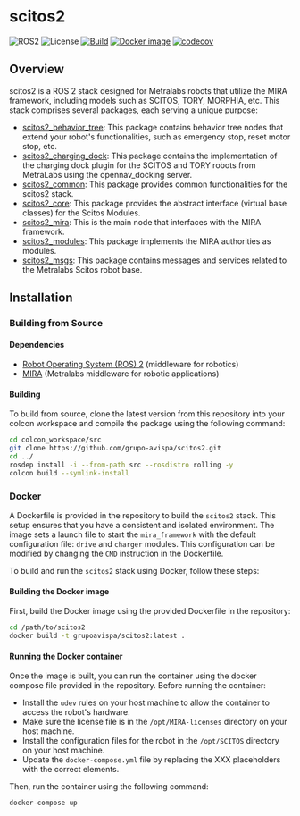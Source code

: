 # scitos2

![ROS2](https://img.shields.io/badge/ros2-humble-blue?logo=ros&logoColor=white)
![License](https://img.shields.io/github/license/grupo-avispa/scitos2)
[![Build](https://github.com/grupo-avispa/scitos2/actions/workflows/build.yml/badge.svg?branch=main)](https://github.com/grupo-avispa/scitos2/actions/workflows/build.yml)
[![Docker image](https://github.com/grupo-avispa/scitos2/actions/workflows/docker_image.yml/badge.svg?branch=main)](https://github.com/grupo-avispa/scitos2/actions/workflows/docker_image.yml)
[![codecov](https://codecov.io/gh/grupo-avispa/scitos2/graph/badge.svg?token=794XFYV0FK)](https://codecov.io/gh/grupo-avispa/scitos2)

## Overview

scitos2 is a ROS 2 stack designed for Metralabs robots that utilize the MIRA framework, including models such as SCITOS, TORY, MORPHIA, etc. This stack comprises several packages, each serving a unique purpose:

 * [scitos2_behavior_tree]: This package contains behavior tree nodes that extend your robot's functionalities, such as emergency stop, reset motor stop, etc.
 * [scitos2_charging_dock]: This package contains the implementation of the charging dock plugin for the SCITOS and TORY robots from MetraLabs using the opennav_docking server.
 * [scitos2_common]: This package provides common functionalities for the scitos2 stack.
 * [scitos2_core]: This package provides the abstract interface (virtual base classes) for the Scitos Modules.
 * [scitos2_mira]: This is the main node that interfaces with the MIRA framework.
 * [scitos2_modules]: This package implements the MIRA authorities as modules.
 * [scitos2_msgs]: This package contains messages and services related to the Metralabs Scitos robot base.

## Installation

### Building from Source

#### Dependencies

- [Robot Operating System (ROS) 2](https://docs.ros.org/en/rolling/) (middleware for robotics)
- [MIRA](https://www.mira-project.org/) (Metralabs middleware for robotic applications)

#### Building

To build from source, clone the latest version from this repository into your colcon workspace and compile the package using the following command:
```bash
cd colcon_workspace/src
git clone https://github.com/grupo-avispa/scitos2.git
cd ../
rosdep install -i --from-path src --rosdistro rolling -y
colcon build --symlink-install
```

### Docker

A Dockerfile is provided in the repository to build the `scitos2` stack. This setup ensures that you have a consistent and isolated environment. The image sets a launch file to start the `mira_framework` with the default configuration file: `drive` and `charger` modules. This configuration can be modified by changing the `CMD` instruction in the Dockerfile.

To build and run the `scitos2` stack using Docker, follow these steps:

#### Building the Docker image

First, build the Docker image using the provided Dockerfile in the repository:
```bash
cd /path/to/scitos2
docker build -t grupoavispa/scitos2:latest .
```

#### Running the Docker container

Once the image is built, you can run the container using the docker compose file provided in the repository. Before running the container:
- Install the `udev` rules on your host machine to allow the container to access the robot's hardware.
- Make sure the license file is in the `/opt/MIRA-licenses` directory on your host machine.
- Install the configuration files for the robot in the `/opt/SCITOS` directory on your host machine.
- Update the `docker-compose.yml` file by replacing the XXX placeholders with the correct elements.

Then, run the container using the following command:
```bash
docker-compose up
```

[scitos2_behavior_tree]: /scitos2_behavior_tree
[scitos2_charging_dock]: /scitos2_charging_dock
[scitos2_common]: /scitos2_common
[scitos2_core]: /scitos2_core
[scitos2_mira]: /scitos2_mira
[scitos2_modules]: /scitos2_modules
[scitos2_msgs]: /scitos2_msgs
